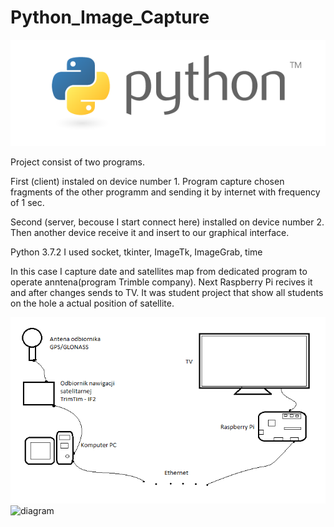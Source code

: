 # Python_Image_Capture
![diagram](pyth.png)


Project consist of two programs. 

First (client) instaled on device number 1.
Program capture chosen fragments of the other programm and sending it by internet with frequency of 1 sec.

Second (server, becouse I start connect here) installed on device number 2. 
Then another device receive it and insert to our graphical interface.

Python 3.7.2
I used socket, tkinter, ImageTk, ImageGrab, time

In this case I capture date and satellites map from dedicated program to operate anntena(program Trimble company).
Next Raspberry Pi recives it and after changes sends to TV. 
It was student project that show all students on the hole a actual position of satellite.

![diagram](model.png)
![diagram](finnaly2.png)
